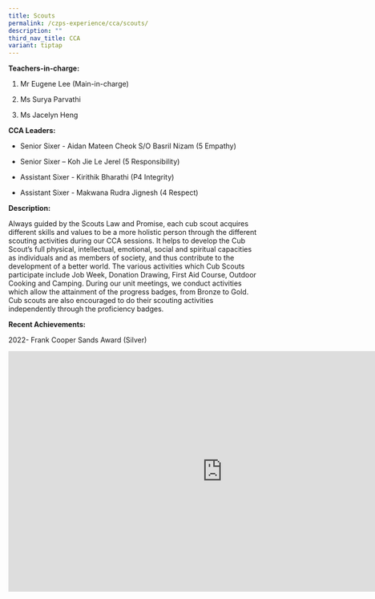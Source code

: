 ```yaml
---
title: Scouts
permalink: /czps-experience/cca/scouts/
description: ""
third_nav_title: CCA
variant: tiptap
---
```

<p><strong>Teachers-in-charge:&nbsp;</strong>
</p>
<ol data-tight="true" class="tight">
<li>
<p>Mr Eugene Lee (Main-in-charge)</p>
</li>
<li>
<p>Ms Surya Parvathi</p>
</li>
<li>
<p>Ms Jacelyn Heng</p>
</li>
</ol>
<p><strong>CCA Leaders:</strong>
</p>
<ul data-tight="true" class="tight">
<li>
<p>Senior Sixer - Aidan Mateen Cheok S/O Basril Nizam (5 Empathy)</p>
</li>
<li>
<p>Senior Sixer – Koh Jie Le Jerel (5 Responsibility)</p>
</li>
<li>
<p>Assistant Sixer - Kirithik Bharathi&nbsp;(P4 Integrity)</p>
</li>
<li>
<p>Assistant Sixer - Makwana Rudra Jignesh (4 Respect)</p>
</li>
</ul>
<p><strong>Description:&nbsp;</strong>
</p>
<p>Always guided by the Scouts Law and Promise, each cub scout acquires different
skills and values to be a more holistic person through the different scouting
activities during our CCA sessions. It helps to develop the Cub Scout’s
full physical, intellectual, emotional, social and spiritual capacities
as individuals and as members of society, and thus contribute to the development
of a better world. The various activities which Cub Scouts participate
include Job Week, Donation Drawing, First Aid Course, Outdoor Cooking and
Camping. During our unit meetings, we conduct activities which allow the
attainment of the progress badges, from Bronze to Gold. Cub scouts are
also encouraged to do their scouting activities independently through the
proficiency badges. &nbsp;&nbsp;</p>
<p><strong>Recent Achievements:</strong>
</p>
<p>2022- Frank Cooper Sands Award (Silver)</p>
<div class="iframe-wrapper">
<iframe height="480" width="853" allowfullscreen="true" frameborder="0" src="https://www.youtube.com/embed/6nZG-QrSlLg"></iframe>
</div>
<p></p>
